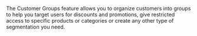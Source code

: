 The Customer Groups feature allows you to organize customers into groups to help you target users for discounts and promotions, give restricted access to specific products or categories or create any other type of segmentation you need.

 
<!--
**See also:**

* Check out Customer module overview-->